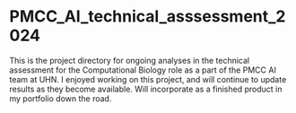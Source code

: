 # PMCC_AI_technical_asssessment_2024
This is the project directory for ongoing analyses in the technical assessment for the Computational Biology role as a part of the PMCC AI team at UHN. I enjoyed working on this project, and will continue to update results as they become available. Will incorporate as a finished product in my portfolio down the road.
